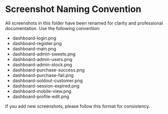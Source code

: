 # Screenshot Naming Convention

All screenshots in this folder have been renamed for clarity and professional documentation. Use the following convention:

- dashboard-login.png
- dashboard-register.png
- dashboard-main.png
- dashboard-admin-sweets.png
- dashboard-admin-users.png
- dashboard-admin-stock.png
- dashboard-purchase-success.png
- dashboard-purchase-fail.png
- dashboard-soldout-customer.png
- dashboard-session-expired.png
- dashboard-mobile-view.png
- dashboard-profile-edit.png

If you add new screenshots, please follow this format for consistency.
